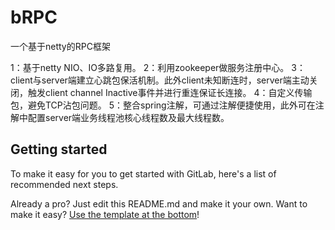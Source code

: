 # bRPC

一个基于netty的RPC框架

1：基于netty NIO、IO多路复用。
2：利用zookeeper做服务注册中心。
3：client与server端建立心跳包保活机制。此外client未知断连时，server端主动关闭，触发client channel Inactive事件并进行重连保证长连接。
4：自定义传输包，避免TCP沾包问题。
5：整合spring注解，可通过注解便捷使用，此外可在注解中配置server端业务线程池核心线程数及最大线程数。

## Getting started

To make it easy for you to get started with GitLab, here's a list of recommended next steps.

Already a pro? Just edit this README.md and make it your own. Want to make it easy? [Use the template at the bottom](#editing-this-readme)!





